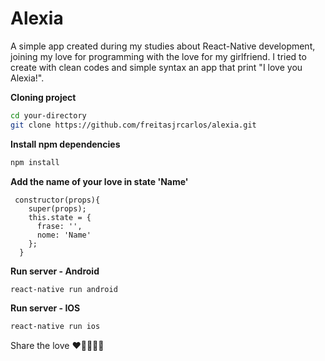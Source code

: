 # Alexia

A simple app created during my studies about React-Native development, joining my love for programming with the love for my girlfriend. I tried to create with clean codes and simple syntax an app that print "I love you Alexia!".

**Cloning project**
```sh
cd your-directory
git clone https://github.com/freitasjrcarlos/alexia.git
```

**Install npm dependencies**
```sh
npm install
```

**Add the name of your love in state 'Name'**
```
 constructor(props){
    super(props);
    this.state = {
      frase: '',
      nome: 'Name'
    };
  }  
```

**Run server - Android**
```sh
react-native run android
```

**Run server - IOS**
```sh
react-native run ios
```

Share the love  ❤️💙💜💛💚